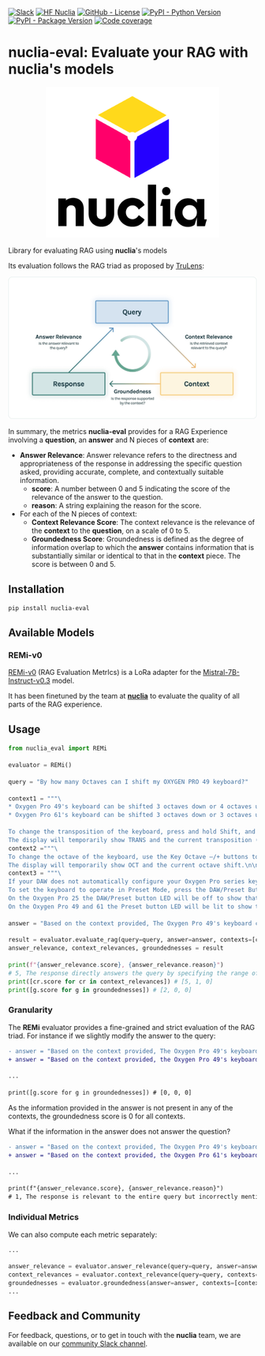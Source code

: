<!--- BADGES: START --->
[![Slack](https://img.shields.io/badge/Slack-nuclia-magenta?logo=slack)](https://join.slack.com/t/nuclia-community/shared_invite/zt-2l7jlgi6c-Oohv8j3ygdKOvD_PwZhfdg)
[![HF Nuclia](https://img.shields.io/badge/%F0%9F%A4%97_%20Hugging_Face-nuclia-yellow)](https://huggingface.co/nuclia)
[![GitHub - License](https://img.shields.io/github/license/nuclia/nuclia-eval?logo=github&style=flat&color=green)][#github-license]
[![PyPI - Python Version](https://img.shields.io/pypi/pyversions/nuclia-eval?logo=pypi&style=flat&color=blue)][#pypi-package]
[![PyPI - Package Version](https://img.shields.io/pypi/v/nuclia-eval?logo=pypi&style=flat&color=orange)][#pypi-package]
[![Code coverage](https://nuclia.github.io/nuclia-eval/badges/coverage.svg)](https://github.com/nuclia/nuclia-eval/actions)


[#github-license]: https://github.com/nuclia/nuclia-eval/blob/master/LICENSE
[#pypi-package]: https://pypi.org/project/nuclia-eval/
<!--- BADGES: END --->

# nuclia-eval: Evaluate your RAG with nuclia's models
<p align="center">
  <img src="https://github.com/nuclia/nuclia-eval/blob/main/assets/Nuclia_vertical.png?raw=true" width="350" title="nuclia logo" alt="nuclia, the all-in-one RAG as a service platform.">
</p>

Library for evaluating RAG using **nuclia**'s models

Its evaluation follows the RAG triad as proposed by [TruLens](https://www.trulens.org/trulens_eval/getting_started/core_concepts/rag_triad/):

![rag triad](https://github.com/nuclia/nuclia-eval/blob/main/assets/RAG_Triad.jpg?raw=true)

In summary, the metrics **nuclia-eval** provides for a RAG Experience involving a **question**, an **answer** and N pieces of **context** are:

* **Answer Relevance**: Answer relevance refers to the directness and appropriateness of the response in addressing the specific question asked, providing accurate, complete, and contextually suitable information.
    * **score**: A number between 0 and 5 indicating the score of the relevance of the answer to the question.
    * **reason**: A string explaining the reason for the score.
* For each of the N pieces of context:
    * **Context Relevance Score**: The context relevance is the relevance of the **context** to the **question**, on a scale of 0 to 5.
    * **Groundedness Score**: Groundedness is defined as the degree of information overlap to which the **answer** contains information that is substantially similar or identical to that in the **context** piece. The score is between 0 and 5.

## Installation

```bash
pip install nuclia-eval
```

## Available Models

### REMi-v0

[REMi-v0](https://huggingface.co/nuclia/REMi-v0) (RAG Evaluation MetrIcs) is a LoRa adapter for the 
[Mistral-7B-Instruct-v0.3](https://huggingface.co/mistralai/Mistral-7B-Instruct-v0.3) model. 

It has been finetuned by the team at [**nuclia**](https://nuclia.com) to evaluate the quality of all parts of the RAG experience.

## Usage

```python
from nuclia_eval import REMi

evaluator = REMi()

query = "By how many Octaves can I shift my OXYGEN PRO 49 keyboard?"

context1 = """\
* Oxygen Pro 49's keyboard can be shifted 3 octaves down or 4 octaves up.
* Oxygen Pro 61's keyboard can be shifted 3 octaves down or 3 octaves up.

To change the transposition of the keyboard, press and hold Shift, and then use the Key Octave –/+ buttons to lower or raise the keybed by one one, respectively.
The display will temporarily show TRANS and the current transposition (-12 to 12)."""
context2 ="""\
To change the octave of the keyboard, use the Key Octave –/+ buttons to lower or raise the octave, respectively
The display will temporarily show OCT and the current octave shift.\n\nOxygen Pro 25's keyboard can be shifted 4 octaves down or 5 octaves up"""
context3 = """\
If your DAW does not automatically configure your Oxygen Pro series keyboard, please follow the setup steps listed in the Oxygen Pro DAW Setup Guides.
To set the keyboard to operate in Preset Mode, press the DAW/Preset Button (on the Oxygen Pro 25) or Preset Button (on the Oxygen Pro 49 and 61).
On the Oxygen Pro 25 the DAW/Preset button LED will be off to show that Preset Mode is selected.
On the Oxygen Pro 49 and 61 the Preset button LED will be lit to show that Preset Mode is selected."""

answer = "Based on the context provided, The Oxygen Pro 49's keyboard can be shifted 3 octaves down or 4 octaves up."

result = evaluator.evaluate_rag(query=query, answer=answer, contexts=[context1, context2, context3])
answer_relevance, context_relevances, groundednesses = result

print(f"{answer_relevance.score}, {answer_relevance.reason}")
# 5, The response directly answers the query by specifying the range of octave shifts for the Oxygen Pro 49 keyboard.
print([cr.score for cr in context_relevances]) # [5, 1, 0]
print([g.score for g in groundednesses]) # [2, 0, 0]
```
### Granularity

The **REMi** evaluator provides a fine-grained and strict evaluation of the RAG triad. For instance if we slightly modify the answer to the query:

```diff
- answer = "Based on the context provided, The Oxygen Pro 49's keyboard can be shifted 3 octaves down or 4 octaves up."
+ answer = "Based on the context provided, the Oxygen Pro 49's keyboard can be shifted 4 octaves down or 4 octaves up."

...

print([g.score for g in groundednesses]) # [0, 0, 0]
```

As the information provided in the answer is not present in any of the contexts, the groundedness score is 0 for all contexts.

What if the information in the answer does not answer the question?

```diff
- answer = "Based on the context provided, The Oxygen Pro 49's keyboard can be shifted 3 octaves down or 4 octaves up."
+ answer = "Based on the context provided, the Oxygen Pro 61's keyboard can be shifted 3 octaves down or 4 octaves up."

...

print(f"{answer_relevance.score}, {answer_relevance.reason}")
# 1, The response is relevant to the entire query but incorrectly mentions the Oxygen Pro 61 instead of the Oxygen Pro 49
```
### Individual Metrics

We can also compute each metric separately:

```python
...

answer_relevance = evaluator.answer_relevance(query=query, answer=answer)
context_relevances = evaluator.context_relevance(query=query, contexts=[context1, context2, context3])
groundednesses = evaluator.groundedness(answer=answer, contexts=[context1, context2, context3])
...
```

## Feedback and Community

For feedback, questions, or to get in touch with the **nuclia** team, we are available on our [community Slack channel](https://join.slack.com/t/nuclia-community/shared_invite/zt-2l7jlgi6c-Oohv8j3ygdKOvD_PwZhfdg).